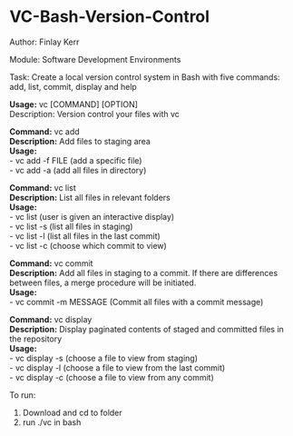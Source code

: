 # VC-Bash-Version-Control

Author: Finlay Kerr

Module: Software Development Environments

Task: Create a local version control system in Bash with five commands: add, list, commit, display and help

<strong>Usage:</strong> vc [COMMAND] [OPTION]<br/>
	Description:</strong> Version control your files with vc<br/>

<strong>Command:</strong> vc add<br/>
	<strong>Description:</strong> Add files to staging area<br/>
	<strong>Usage:</strong><br/>
	-	vc add -f FILE (add a specific file)<br/>
	-	vc add -a (add all files in directory)<br/>

<strong>Command:</strong> vc list<br/>
	<strong>Description:</strong> List all files in relevant folders<br/>
	<strong>Usage:</strong><br/>
	-	vc list 	(user is given an interactive display)<br/>
	-	vc list -s 	(list all files in staging)<br/>
	-	vc list -l 	(list all files in the last commit)<br/>
	-	vc list -c 	(choose which commit to view)<br/>
	
<strong>Command:</strong> vc commit<br/>
	<strong>Description:</strong> Add all files in staging to a commit. If there are
		differences between files, a merge procedure will be initiated.<br/>
	<strong>Usage:</strong><br/>
	-	vc commit -m MESSAGE (Commit all files with a commit message)<br/>

<strong>Command:</strong> vc display <br/>
	<strong>Description:</strong> Display paginated contents of staged and committed files 
		in the repository<br/>
	<strong>Usage:</strong><br/>
	-	vc display -s 	(choose a file to view from staging)<br/>
	-	vc display -l 	(choose a file to view from the last commit) <br/>
	-	vc display -c 	(choose a file to view from any commit) <br/>



To run:
1) Download and cd to folder
2) run ./vc in bash
